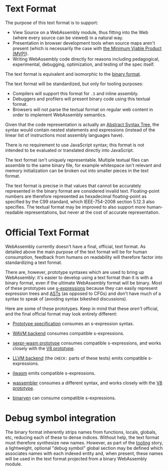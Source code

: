 # Text Format

The purpose of this text format is to support:
* View Source on a WebAssembly module, thus fitting into the Web (where every
  source can be viewed) in a natural way.
* Presentation in browser development tools when source maps aren't present
  (which is necessarily the case with [the Minimum Viable Product (MVP)](MVP.md)).
* Writing WebAssembly code directly for reasons including pedagogical,
  experimental, debugging, optimization, and testing of the spec itself.

The text format is equivalent and isomorphic to the [binary format](BinaryEncoding.md).

The text format will be standardized, but only for tooling purposes:
* Compilers will support this format for `.S` and inline assembly.
* Debuggers and profilers will present binary code using this textual format.
* Browsers will not parse the textual format on regular web content in order to
  implement WebAssembly semantics.

Given that the code representation is actually an
[Abstract Syntax Tree](AstSemantics.md), the syntax would contain nested
statements and expressions (instead of the linear list of instructions most
assembly languages have).

There is no requirement to use JavaScript syntax; this format is not intended to
be evaluated or translated directly into JavaScript.

The text format isn't uniquely representable. Multiple textual files can assemble
to the same binary file, for example whitespace isn't relevant and memory initialization
can be broken out into smaller pieces in the text format.

The text format is precise in that values that cannot be accurately represented in the
binary format are considered invalid text. Floating-point numbers are therefore
represented as hexadecimal floating-point as specified by the C99 standard, which
IEEE-754-2008 section 5.12.3 also specifies. The textual format may be improved to also
support more human-readable representations, but never at the cost of accurate representation.

# Official Text Format

WebAssembly currently doesn't have a final, official, text format. As detailed above the
main purpose of the text format will be for human consumption, feedback from humans on
readability will therefore factor into standardizing a text format.

There are, however, prototype syntaxes which are used to bring up WebAssembly: it's easier
to develop using a text format than it is with a binary format, even if the ultimate
WebAssembly format will be binary. Most of these prototypes use [s-expressions][] because they
can easily represent expression trees and [ASTs](AstSemantics.md) (as opposed to CFGs)
and don't have much of a syntax to speak of (avoiding syntax bikeshed discussions).

  [s-expressions]: https://en.wikipedia.org/wiki/S-expression

Here are some of these prototypes. Keep in mind that these *aren't* official, and the final
official format may look entirely different:

* [Prototype specification][] consumes an s-expression syntax.
* [WAVM backend][] consumes compatible s-expressions.
* [sexpr-wasm prototype][] consumes compatible s-expressions, and works closely with the [V8 prototype][].
* [LLVM backend][] (the `CHECK:` parts of these tests) emits compatible s-expressions.
* [ilwasm][] emits compatible s-expressions.
* [wassembler][] consumes a different syntax, and works closely with the [V8 prototype][].
* [binaryen][] can consume compatible s-expressions.

  [prototype specification]: https://github.com/WebAssembly/spec/tree/master/ml-proto/test
  [LLVM backend]: https://github.com/llvm-mirror/llvm/tree/master/test/CodeGen/WebAssembly
  [WAVM backend]: https://github.com/AndrewScheidecker/WAVM/tree/master/Test
  [wassembler]: https://github.com/ncbray/wassembler/tree/master/demos
  [V8 prototype]: https://github.com/WebAssembly/v8-native-prototype
  [ilwasm]: https://github.com/WebAssembly/ilwasm
  [sexpr-wasm prototype]: https://github.com/WebAssembly/sexpr-wasm-prototype
  [binaryen]: https://github.com/WebAssembly/binaryen

# Debug symbol integration

The binary format inherently strips names from functions, locals, globals, etc,
reducing each of these to dense indices. Without help, the text format must
therefore synthesize new names. However, as part of the [tooling](Tooling.md)
story, a lightweight, optional "debug symbol" global section may be defined
which associates names with each indexed entity and, when present, these names
will be used in the text format projected from a binary WebAssembly module.
